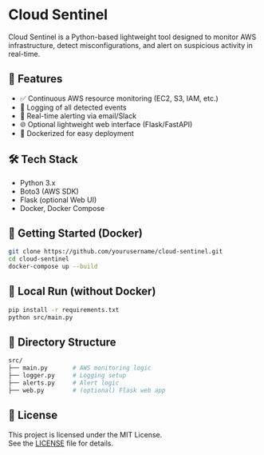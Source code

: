 <!-- CI trigger -->

# Cloud Sentinel

Cloud Sentinel is a Python-based lightweight tool designed to monitor AWS infrastructure, detect misconfigurations, and alert on suspicious activity in real-time.

## 🚀 Features

- ✅ Continuous AWS resource monitoring (EC2, S3, IAM, etc.)
- 📄 Logging of all detected events
- 🔔 Real-time alerting via email/Slack
- 🌐 Optional lightweight web interface (Flask/FastAPI)
- 🐳 Dockerized for easy deployment

## 🛠️ Tech Stack

- Python 3.x
- Boto3 (AWS SDK)
- Flask (optional Web UI)
- Docker, Docker Compose

## 🐳 Getting Started (Docker)

```bash
git clone https://github.com/yourusername/cloud-sentinel.git
cd cloud-sentinel
docker-compose up --build
```

## 🐍 Local Run (without Docker)

```bash
pip install -r requirements.txt
python src/main.py
```

## 📁 Directory Structure

```bash
src/
├── main.py       # AWS monitoring logic
├── logger.py     # Logging setup
├── alerts.py     # Alert logic
├── web.py        # (optional) Flask web app
```

## 📄 License

This project is licensed under the MIT License.  
See the [LICENSE](LICENSE) file for details.
